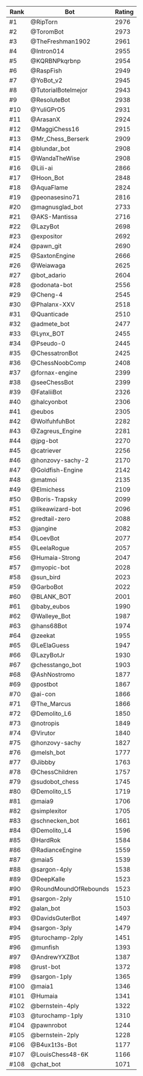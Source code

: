 Rank|Bot|Rating
---|---|---
#1|@RipTorn|2976
#2|@ToromBot|2973
#3|@TheFreshman1902|2961
#4|@Intron014|2955
#5|@KQRBNPkqrbnp|2954
#6|@RaspFish|2949
#7|@YoBot_v2|2945
#8|@TutorialBotelmejor|2943
#9|@ResoluteBot|2938
#10|@YuliGPrO5|2931
#11|@ArasanX|2924
#12|@MaggiChess16|2915
#13|@Mr_Chess_Berserk|2909
#14|@blundar_bot|2908
#15|@WandaTheWise|2908
#16|@Lili-ai|2866
#17|@Hoon_Bot|2848
#18|@AquaFlame|2824
#19|@peonasesino71|2816
#20|@magnusglad_bot|2733
#21|@AKS-Mantissa|2716
#22|@LazyBot|2698
#23|@expositor|2692
#24|@pawn_git|2690
#25|@SaxtonEngine|2666
#26|@Weiawaga|2625
#27|@bot_adario|2604
#28|@odonata-bot|2556
#29|@Cheng-4|2545
#30|@Phalanx-XXV|2518
#31|@Quanticade|2510
#32|@admete_bot|2477
#33|@Lynx_BOT|2455
#34|@Pseudo-0|2445
#35|@ChessatronBot|2425
#36|@ChessNoobComp|2408
#37|@fornax-engine|2399
#38|@seeChessBot|2399
#39|@FataliiBot|2326
#40|@halcyonbot|2306
#41|@eubos|2305
#42|@WolfuhfuhBot|2282
#43|@Zagreus_Engine|2281
#44|@jpg-bot|2270
#45|@catriever|2256
#46|@honzovy-sachy-2|2170
#47|@Goldfish-Engine|2142
#48|@matmoi|2135
#49|@Elmichess|2109
#50|@Boris-Trapsky|2099
#51|@likeawizard-bot|2096
#52|@redtail-zero|2088
#53|@jangine|2082
#54|@LoevBot|2077
#55|@LeelaRogue|2057
#56|@Humaia-Strong|2047
#57|@myopic-bot|2028
#58|@sun_bird|2023
#59|@GarboBot|2022
#60|@BLANK_BOT|2001
#61|@baby_eubos|1990
#62|@Walleye_Bot|1987
#63|@hans68Bot|1974
#64|@zeekat|1955
#65|@LeElaGuess|1947
#66|@LazyBotJr|1930
#67|@chesstango_bot|1903
#68|@AshNostromo|1877
#69|@postbot|1867
#70|@ai-con|1866
#71|@The_Marcus|1866
#72|@Demolito_L6|1850
#73|@notropis|1849
#74|@Virutor|1840
#75|@honzovy-sachy|1827
#76|@melsh_bot|1777
#77|@Jibbby|1763
#78|@ChessChildren|1757
#79|@sudobot_chess|1745
#80|@Demolito_L5|1719
#81|@maia9|1706
#82|@simplexitor|1705
#83|@schnecken_bot|1661
#84|@Demolito_L4|1596
#85|@HardRok|1584
#86|@RadianceEngine|1559
#87|@maia5|1539
#88|@sargon-4ply|1538
#89|@DeepKalle|1523
#90|@RoundMoundOfRebounds|1523
#91|@sargon-2ply|1510
#92|@alan_bot|1503
#93|@DavidsGuterBot|1497
#94|@sargon-3ply|1479
#95|@turochamp-2ply|1451
#96|@munfish|1393
#97|@AndrewYXZBot|1387
#98|@rust-bot|1372
#99|@sargon-1ply|1365
#100|@maia1|1346
#101|@Humaia|1341
#102|@bernstein-4ply|1322
#103|@turochamp-1ply|1310
#104|@pawnrobot|1244
#105|@bernstein-2ply|1228
#106|@B4ux1t3s-Bot|1177
#107|@LouisChess48-6K|1166
#108|@chat_bot|1071
